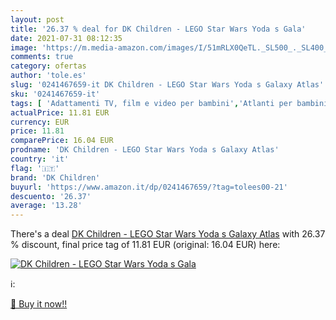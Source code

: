 ```yaml
---
layout: post
title: '26.37 % deal for DK Children - LEGO Star Wars Yoda s Gala'
date: 2021-07-31 08:12:35
image: 'https://m.media-amazon.com/images/I/51mRLX0QeTL._SL500_._SL400_.jpg'
comments: true
category: ofertas
author: 'tole.es'
slug: '0241467659-it DK Children - LEGO Star Wars Yoda s Galaxy Atlas'
sku: '0241467659-it'
tags: [ 'Adattamenti TV, film e video per bambini','Atlanti per bambini','Consultazione e informazione per bambini','Fantascienza, horror e fantasy per bambini','Fantascienza per bambini','Giochi, giocattoli e attività ricreativa','Letteratura e narrativa','Letteratura e narrativa per bambini','Libri','Libri per bambini','Romanzi rosa','Storia della letteratura e critica letteraria','Testi di formazione e consultazione per bambini','dk children','lego', ]
actualPrice: 11.81 EUR
currency: EUR
price: 11.81
comparePrice: 16.04 EUR
prodname: 'DK Children - LEGO Star Wars Yoda s Galaxy Atlas'
country: 'it'
flag: '🇮🇹'
brand: 'DK Children'
buyurl: 'https://www.amazon.it/dp/0241467659/?tag=tolees00-21'
descuento: '26.37'
average: '13.28'
---
```


There's a deal [DK Children - LEGO Star Wars Yoda s Galaxy Atlas](https://www.amazon.it/dp/0241467659/?tag=tolees00-21)  with  26.37 % discount, final price tag of  11.81 EUR (original: 16.04 EUR) here:

[![DK Children - LEGO Star Wars Yoda s Gala](https://m.media-amazon.com/images/I/51mRLX0QeTL._SL500_._SL400_.jpg)](https://www.amazon.it/dp/0241467659/?tag=tolees00-21)

ℹ️:


[🛒 Buy it now!!](https://www.amazon.it/dp/0241467659/?tag=tolees00-21)
